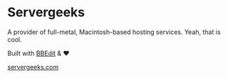 # Servergeeks

A provider of full-metal, Macintosh-based hosting services. Yeah, that is cool.

Built with [BBEdit](https://www.barebones.com/products/bbedit/) & ♥

[servergeeks.com](https://servergeeks.com/)
